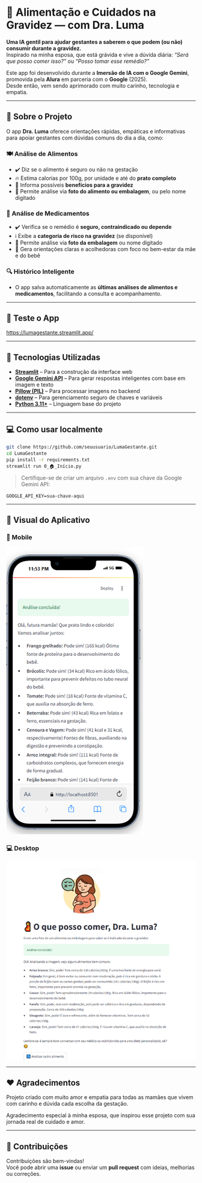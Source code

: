 
# 🍼 Alimentação e Cuidados na Gravidez — com Dra. Luma

**Uma IA gentil para ajudar gestantes a saberem o que podem (ou não) consumir durante a gravidez.**  
Inspirado na minha esposa, que está grávida e vive a dúvida diária: *“Será que posso comer isso?”* ou *“Posso tomar esse remédio?”*

Este app foi desenvolvido durante a **Imersão de IA com o Google Gemini**, promovida pela **Alura** em parceria com o **Google** (2025).  
Desde então, vem sendo aprimorado com muito carinho, tecnologia e empatia.

---

## 👶 Sobre o Projeto

O app **Dra. Luma** oferece orientações rápidas, empáticas e informativas para apoiar gestantes com dúvidas comuns do dia a dia, como:

### 🍽️ Análise de Alimentos
- ✔️ Diz se o alimento é seguro ou não na gestação  
- 🔥 Estima calorias por 100g, por unidade e até do **prato completo**  
- 💚 Informa possíveis **benefícios para a gravidez**  
- 📸 Permite análise via **foto do alimento ou embalagem**, ou pelo nome digitado  

### 💊 Análise de Medicamentos
- ✔️ Verifica se o remédio é **seguro, contraindicado ou depende**  
- ℹ️ Exibe a **categoria de risco na gravidez** (se disponível)  
- 🧠 Permite análise via **foto da embalagem** ou nome digitado  
- 💬 Gera orientações claras e acolhedoras com foco no bem-estar da mãe e do bebê  

### 🔍 Histórico Inteligente
- O app salva automaticamente as **últimas análises de alimentos e medicamentos**, facilitando a consulta e acompanhamento.

---

## 🚀 Teste o App
https://lumagestante.streamlit.app/

---

## 🧪 Tecnologias Utilizadas

- [**Streamlit**](https://streamlit.io/) – Para a construção da interface web  
- [**Google Gemini API**](https://ai.google.dev/) – Para gerar respostas inteligentes com base em imagem e texto  
- [**Pillow (PIL)**](https://pillow.readthedocs.io/) – Para processar imagens no backend  
- [**dotenv**](https://pypi.org/project/python-dotenv/) – Para gerenciamento seguro de chaves e variáveis  
- [**Python 3.11+**](https://www.python.org/) – Linguagem base do projeto

---

## 💻 Como usar localmente

```bash
git clone https://github.com/seuusuario/LumaGestante.git
cd LumaGestante
pip install -r requirements.txt
streamlit run 0_🏠_Início.py
```

> Certifique-se de criar um arquivo `.env` com sua chave da Google Gemini API:
```
GOOGLE_API_KEY=sua-chave-aqui
```

---

## 📸 Visual do Aplicativo

### 📱 Mobile  
![App no celular](FotosApp/AnaliseApp.png)

### 💻 Desktop  
![App no desktop](FotosApp/AnaliseDesktop.png)

---

## ❤️ Agradecimentos

Projeto criado com muito amor e empatia para todas as mamães que vivem com carinho e dúvida cada escolha da gestação.

Agradecimento especial à minha esposa, que inspirou esse projeto com sua jornada real de cuidado e amor.

---

## 🙌 Contribuições

Contribuições são bem-vindas!  
Você pode abrir uma **issue** ou enviar um **pull request** com ideias, melhorias ou correções.
